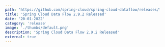 ```yaml
---
path: 'https://github.com/spring-cloud/spring-cloud-dataflow/releases/tag/v2.9.2'
title: 'Spring Cloud Data Flow 2.9.2 Released'
date: '20-01-2022'
category: 'release'
image: './thumbs/default.png'
description: 'Spring Cloud Data Flow 2.9.2 Released'
external: true
---
```

